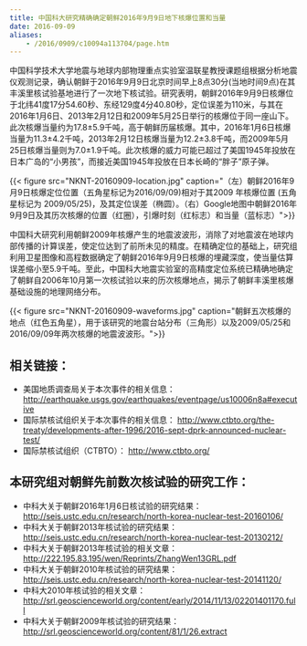 ```yaml
---
title: 中国科大研究精确确定朝鲜2016年9月9日地下核爆位置和当量
date: 2016-09-09
aliases:
    - /2016/0909/c10094a113704/page.htm
---
```


中国科学技术大学地震与地球内部物理重点实验室温联星教授课题组根据分析地震仪观测记录，确认朝鲜于2016年9月9日北京时间早上8点30分(当地时间9点)在其丰溪里核试验基地进行了一次地下核试验。研究表明，朝鲜2016年9月9日核爆位于北纬41度17分54.60秒、东经129度4分40.80秒，定位误差为110米，与其在2016年1月6日、2013年2月12日和2009年5月25日举行的核爆位于同一座山下。此次核爆当量约为17.8±5.9千吨，高于朝鲜历届核爆。其中，2016年1月6日核爆当量为11.3±4.2千吨，2013年2月12日核爆当量为12.2±3.8千吨，而2009年5月25日核爆当量则为7.0±1.9千吨。此次核爆的威力可能已超过了美国1945年投放在日本广岛的“小男孩”，而接近美国1945年投放在日本长崎的“胖子”原子弹。

{{< figure src="NKNT-20160909-location.jpg" caption="（左）朝鲜2016年9月9日核爆定位位置（五角星标记为2016/09/09)相对于其2009 年核爆位置 (五角星标记为 2009/05/25)，及其定位误差（椭圆）。（右）Google地图中朝鲜2016年9月9日及其历次核爆的位置（红圈），引爆时刻（红标志）和当量（蓝标志）">}}

中国科大研究利用朝鲜2009年核爆产生的地震波波形，消除了对地震波在地球内部传播的计算误差，使定位达到了前所未见的精度。在精确定位的基础上，研究组利用卫星图像和高程数据确定了朝鲜2016年9月9日核爆的埋藏深度，使当量估算误差缩小至5.9千吨。至此，中国科大地震实验室的高精度定位系统已精确地确定了朝鲜自2006年10月第一次核试验以来的历次核爆地点，揭示了朝鲜丰溪里核爆基础设施的地理网络分布。

{{< figure src="NKNT-20160909-waveforms.jpg" caption="朝鲜五次核爆的地点（红色五角星），用于该研究的地震台站分布（三角形）以及2009/05/25和2016/09/09年两次核爆的地震波波形。">}}


## 相关链接：

- 美国地质调查局关于本次事件的相关信息：http://earthquake.usgs.gov/earthquakes/eventpage/us10006n8a#executive
- 国际禁核试组织关于本次事件的相关信息： http://www.ctbto.org/the-treaty/developments-after-1996/2016-sept-dprk-announced-nuclear-test/
- 国际禁核试组织（CTBTO）： http://www.ctbto.org/


## 本研究组对朝鲜先前数次核试验的研究工作：

- 中科大关于朝鲜2016年1月6日核试验的研究结果： http://seis.ustc.edu.cn/research/north-korea-nuclear-test-20160106/
- 中科大关于朝鲜2013年核试验的研究结果： http://seis.ustc.edu.cn/research/north-korea-nuclear-test-20130212/
- 中科大关于朝鲜2013年核试验的相关文章： http://222.195.83.195/wen/Reprints/ZhangWen13GRL.pdf
- 中科大关于朝鲜2010年核试验的研究结果： http://seis.ustc.edu.cn/research/north-korea-nuclear-test-20141120/
- 中科大2010年核试验的相关文章： http://srl.geoscienceworld.org/content/early/2014/11/13/02201401170.full
- 中科大关于朝鲜2009年核试验的研究结果： http://srl.geoscienceworld.org/content/81/1/26.extract
